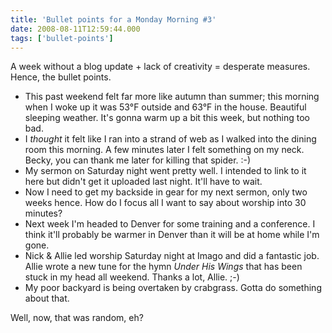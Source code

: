 ```yaml
---
title: 'Bullet points for a Monday Morning #3'
date: 2008-08-11T12:59:44.000
tags: ['bullet-points']
---
```


A week without a blog update + lack of creativity = desperate measures. Hence, the bullet points.

- This past weekend felt far more like autumn than summer; this morning when I woke up it was 53°F outside and 63°F in the house. Beautiful sleeping weather. It's gonna warm up a bit this week, but nothing too bad.
- I _thought_ it felt like I ran into a strand of web as I walked into the dining room this morning. A few minutes later I felt something on my neck. Becky, you can thank me later for killing that spider. :-)
- My sermon on Saturday night went pretty well. I intended to link to it here but didn't get it uploaded last night. It'll have to wait.
- Now I need to get my backside in gear for my next sermon, only two weeks hence. How do I focus all I want to say about worship into 30 minutes?
- Next week I'm headed to Denver for some training and a conference. I think it'll probably be warmer in Denver than it will be at home while I'm gone.
- Nick & Allie led worship Saturday night at Imago and did a fantastic job. Allie wrote a new tune for the hymn _Under His Wings_ that has been stuck in my head all weekend. Thanks a lot, Allie. ;-)
- My poor backyard is being overtaken by crabgrass. Gotta do something about that.

Well, now, that was random, eh?

